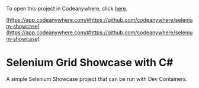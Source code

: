To open this project in Codeanywhere, click [here](https://app.codeanywhere.com/#https://github.com/codeanywhere/selenium-showcase).

[https://app.codeanywhere.com/#https://github.com/codeanywhere/selenium-showcase](https://app.codeanywhere.com/#https://github.com/codeanywhere/selenium-showcase)

# Selenium Grid Showcase with C#

A simple Selenium Showcase project that can be run with Dev Containers.
